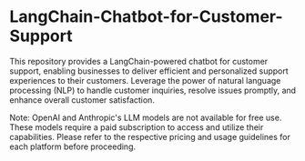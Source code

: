 # LangChain-Chatbot-for-Customer-Support
This repository provides a LangChain-powered chatbot for customer support, enabling businesses to deliver efficient and personalized support experiences to their customers. Leverage the power of natural language processing (NLP) to handle customer inquiries, resolve issues promptly, and enhance overall customer satisfaction.

Note: OpenAI and Anthropic's LLM models are not available for free use. These models require a paid subscription to access and utilize their capabilities. Please refer to the respective pricing and usage guidelines for each platform before proceeding.

